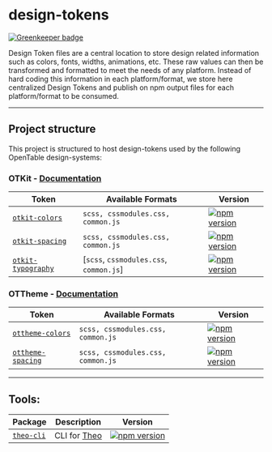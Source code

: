 # design-tokens

[![Greenkeeper badge](https://badges.greenkeeper.io/opentable/design-tokens.svg)](https://greenkeeper.io/)

Design Token files are a central location to store design related information such as colors, fonts, widths, animations, etc. These raw values can then be transformed and formatted to meet the needs of any platform. Instead of hard coding this information in each platform/format, we store here centralized Design Tokens and publish on npm output files for each platform/format to be consumed.

***

## Project structure

This project is structured to host design-tokens used by the following OpenTable design-systems:

### OTKit - [Documentation](https://github.com/opentable/design-tokens/blob/master/OTKit/README.md)

| Token | Available Formats | Version |
|--------|-------|-------|
| [`otkit-colors`](/OTKit/otkit-colors) | `scss, cssmodules.css, common.js` | [![npm version](https://badge.fury.io/js/otkit-colors.svg)](http://badge.fury.io/js/otkit-colors) |
| [`otkit-spacing`](/OTKit/otkit-spacing) | `scss, cssmodules.css, common.js` | [![npm version](https://badge.fury.io/js/otkit-spacing.svg)](http://badge.fury.io/js/otkit-spacing) |
| [`otkit-typography`](/OTKit/otkit-typography) | [`scss`, `cssmodules.css`, `common.js`] | [![npm version](https://badge.fury.io/js/otkit-typography.svg)](http://badge.fury.io/js/otkit-typography) |


### OTTheme - [Documentation](https://github.com/opentable/design-tokens/blob/master/OTTheme/README.md)

| Token | Available Formats | Version |
|--------|-------|-------|
| [`ottheme-colors`](/OTTheme/ottheme-colors) | `scss, cssmodules.css, common.js` | [![npm version](https://badge.fury.io/js/ottheme-colors.svg)](http://badge.fury.io/js/ottheme-colors) |
| [`ottheme-spacing`](/OTTheme/ottheme-spacing) | `scss, cssmodules.css, common.js` | [![npm version](https://badge.fury.io/js/ottheme-spacing.svg)](http://badge.fury.io/js/ottheme-spacing) |

***

## Tools:

| Package | Description | Version |
|--------|-------|-------|
| [`theo-cli`](/tools/theo-cli) | CLI for [Theo](https://github.com/salesforce-ux/theo) | [![npm version](https://badge.fury.io/js/theo-cli.svg)](http://badge.fury.io/js/theo-cli) |
